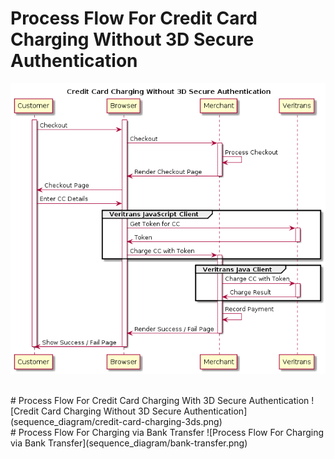# Process Flow For Credit Card Charging Without 3D Secure Authentication
![Credit Card Charging Without 3D Secure Authentication](sequence_diagram/credit-card-charging-non-3ds.png)

<br/>
# Process Flow For Credit Card Charging With 3D Secure Authentication
![Credit Card Charging Without 3D Secure Authentication](sequence_diagram/credit-card-charging-3ds.png)

<br/>
# Process Flow For Charging via Bank Transfer
![Process Flow For Charging via Bank Transfer](sequence_diagram/bank-transfer.png)
